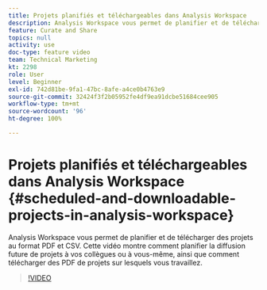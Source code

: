```yaml
---
title: Projets planifiés et téléchargeables dans Analysis Workspace
description: Analysis Workspace vous permet de planifier et de télécharger des projets au format PDF et CSV. Cette vidéo montre comment planifier la diffusion future de projets à vos collègues ou à vous-même, ainsi que comment télécharger des PDF de projets sur lesquels vous travaillez.
feature: Curate and Share
topics: null
activity: use
doc-type: feature video
team: Technical Marketing
kt: 2298
role: User
level: Beginner
exl-id: 742d81be-9fa1-47bc-8afe-a4ce0b4763e9
source-git-commit: 32424f3f2b05952fe4df9ea91dcbe51684cee905
workflow-type: tm+mt
source-wordcount: '96'
ht-degree: 100%

---
```


# Projets planifiés et téléchargeables dans Analysis Workspace {#scheduled-and-downloadable-projects-in-analysis-workspace}

Analysis Workspace vous permet de planifier et de télécharger des projets au format PDF et CSV. Cette vidéo montre comment planifier la diffusion future de projets à vos collègues ou à vous-même, ainsi que comment télécharger des PDF de projets sur lesquels vous travaillez.

>[!VIDEO](https://video.tv.adobe.com/v/24709/?quality=12)
